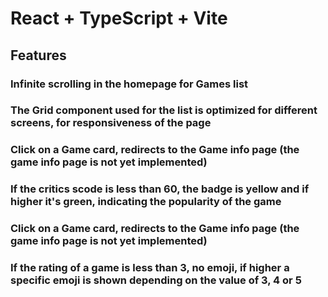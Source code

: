 # React + TypeScript + Vite

## Features

### Infinite scrolling in the homepage for Games list
### The Grid component used for the list is optimized for different screens, for responsiveness of the page
### Click on a Game card, redirects to the Game info page (the game info page is not yet implemented)
### If the critics scode is less than 60, the badge is yellow and if higher it's green, indicating the popularity of the game
### Click on a Game card, redirects to the Game info page (the game info page is not yet implemented)

### If the rating of a game is less than 3, no emoji, if higher a specific emoji is shown depending on the value of 3, 4 or 5 
